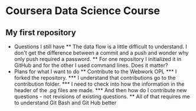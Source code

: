 # Coursera Data Science Course
## My first repository
* Questions I still have
** The data flow is a little difficult to understand.  I don't get the difference between a commit and a push and wonder why only push required a password.
** For one repository I initialized it in GitHub and for the other I used command lines.  Does it matter?
* Plans for what I want to do
** Contribute to the Webwork OPL
*** I forked the repository.
*** I understand that contributions go to the contribution folder.
*** I need to check into how the information in the header of the .pg files are made.
*** And then how do I contribute new questions - not revisions of existing questions.
** All of that requires me to understand Git Bash and Git Hub better
